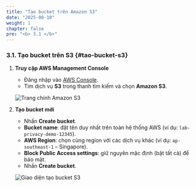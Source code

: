 ```yaml
---
title: "Tạo bucket trên Amazon S3"
date: "2025-08-10"
weight: 1
chapter: false
pre: "<b> 3.1 </b>"
---
```


### 3.1. Tạo bucket trên S3 {#tao-bucket-s3}

1. **Truy cập AWS Management Console**  
   - Đăng nhập vào [AWS Console](https://console.aws.amazon.com/).  
   - Tìm dịch vụ **S3** trong thanh tìm kiếm và chọn **Amazon S3**.

   ![Trang chính Amazon S3](/images/1.s3/001-s3.png)

2. **Tạo bucket mới**  
   - Nhấn **Create bucket**.  
   - **Bucket name**: đặt tên duy nhất trên toàn hệ thống AWS (ví dụ: `lab-privacy-demo-12345`).  
   - **AWS Region**: chọn cùng region với các dịch vụ khác (ví dụ: `ap-southeast-1` – Singapore).  
   - **Block Public Access settings**: giữ nguyên mặc định (bật tất cả) để bảo mật.  
   - Nhấn **Create bucket**.

   ![Giao diện tạo bucket S3](/images/1.s3/create-bucket.png)
